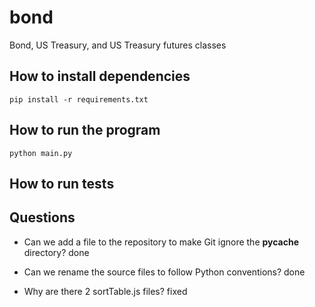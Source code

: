 # bond

Bond, US Treasury, and US Treasury futures classes

## How to install dependencies
    pip install -r requirements.txt

## How to run the program
    python main.py

## How to run tests

## Questions
- Can we add a file to the repository to make Git ignore the __pycache__ directory?
done

- Can we rename the source files to follow Python conventions?
done

- Why are there 2 sortTable.js files?
fixed
